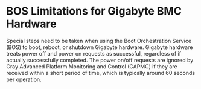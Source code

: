 # BOS Limitations for Gigabyte BMC Hardware

Special steps need to be taken when using the Boot Orchestration Service \(BOS\) to boot, reboot, or shutdown Gigabyte hardware.
Gigabyte hardware treats power off and power on requests as successful, regardless of if actually successfully completed.
The power on/off requests are ignored by Cray Advanced Platform Monitoring and Control \(CAPMC\) if they are received within a short period of time, which is typically around 60 seconds per operation.
